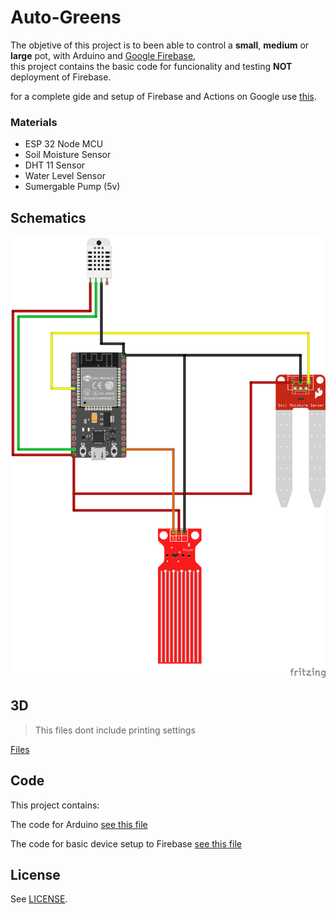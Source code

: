 # Auto-Greens

The objetive of this project is to been able to control a **small**, **medium** or **large** pot, with Arduino and [Google Firebase](https://firebase.google.com/),<br>
this project contains the basic code for funcionality and testing **NOT** deployment of Firebase.

for a complete gide and setup of Firebase and Actions on Google use [this](https://github.com/actions-on-google/smart-home-nodejs).



### Materials
*  ESP 32  Node MCU
*  Soil Moisture Sensor
*  DHT 11 Sensor
*  Water Level Sensor
*  Sumergable  Pump (5v)



## Schematics
![Wires](https://github.com/rchiarino/Auto-Greens/blob/master/img/autogreens_bb.png?raw=true)


## 3D
>This files dont include printing settings

[Files](https://www.thingiverse.com/thing:4670541)


## Code
This project contains:

The code for Arduino [see this file](https://github.com/rchiarino/rchiarino/Auto-Greens/blob/master/autogreen.ino)

The code for basic device setup to Firebase [see this file](https://github.com/rchiarino/rchiarino/Auto-Greens/blob/master/firebase/devices.json)

## License
See [LICENSE](LICENSE).
